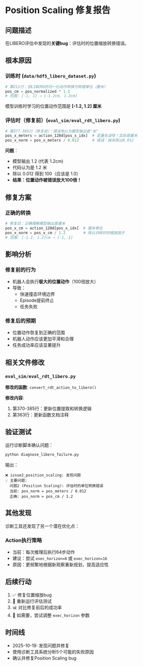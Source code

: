 # Position Scaling 修复报告

## 问题描述

在LIBERO评估中发现的**关键bug**：评估时的位置缩放转换错误。

## 根本原因

### 训练时 (`data/hdf5_libero_dataset.py`)

```python
# 第211行：将LIBERO的归一化动作转换为物理单位（厘米）
pos_cm = pos_normalized * 1.2
# 范围: [-1, 1] → [-1.2cm, 1.2cm]
```

模型训练时学习的位置动作范围是 **[-1.2, 1.2] 厘米**

### 评估时（修复前）(`eval_sim/eval_rdt_libero.py`)

```python
# 第377-385行（修复前）：错误地认为模型输出是"米"
pos_x_meters = action_128d[pos_x_idx]  # 变量名误导！实际是厘米
pos_x_norm = pos_x_meters / 0.012      # 错误：按米除以0.012
```

**问题**：
- 模型输出 1.2 (代表 1.2cm)
- 代码认为是 1.2 米
- 除以 0.012 得到 100（应该是 1.0）
- **结果：位置动作被错误放大100倍！**

## 修复方案

### 正确的转换

```python
# 修复后：正确理解模型输出是厘米
pos_x_cm = action_128d[pos_x_idx]  # 厘米单位
pos_x_norm = pos_x_cm / 1.2        # 除以训练时的缩放因子
# 范围: [-1.2, 1.2]cm → [-1, 1]
```

## 影响分析

### 修复前的行为
- 机器人会执行**极大的位置动作**（100倍放大）
- 导致：
  - 快速撞击环境边界
  - Episode提前终止
  - 任务失败

### 修复后的预期
- 位置动作恢复到正确的范围
- 机器人动作应该更加平滑和合理
- 任务成功率应该显著提升

## 相关文件修改

### `eval_sim/eval_rdt_libero.py`

**修改的函数**: `convert_rdt_action_to_libero()`

**修改内容**:
1. 第370-385行：更新位置提取和转换逻辑
2. 第363行：更新函数文档注释

## 验证测试

运行诊断脚本确认问题：
```bash
python diagnose_libero_failure.py
```

输出：
```
❌ issue2_position_scaling: 发现问题
💡 主要问题:
  问题2 (Position Scaling): 评估时的单位转换错误
  当前: pos_norm = pos_meters / 0.012
  正确: pos_norm = pos_cm / 1.2
```

## 其他发现

诊断工具还发现了另一个潜在优化点：

### Action执行策略
- 当前：每次推理后执行64步动作
- 建议：尝试 `exec_horizon=8` 或 `exec_horizon=16`
- 原因：更频繁地根据新观察重新规划，提高适应性

## 后续行动

1. ✅ 修复位置缩放bug
2. 🔄 重新运行评估测试
3. 📊 对比修复前后的成功率
4. 🎯 如需要，尝试调整 `exec_horizon` 参数

## 时间线

- 2025-10-19: 发现问题并修复
- 使用诊断工具系统分析5个可能的失败原因
- 确认并修复Position Scaling bug

